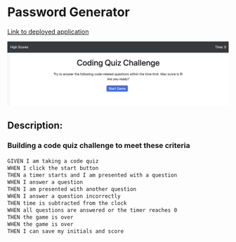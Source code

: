 # Password Generator 
[Link to deployed application](https://kwinahn.github.io/pass-gen/)

![Preview](./assets/code-quiz-screenshot.png)
## Description: 
### Building a code quiz challenge to meet these criteria 

```
GIVEN I am taking a code quiz
WHEN I click the start button
THEN a timer starts and I am presented with a question
WHEN I answer a question
THEN I am presented with another question
WHEN I answer a question incorrectly
THEN time is subtracted from the clock
WHEN all questions are answered or the timer reaches 0
THEN the game is over
WHEN the game is over
THEN I can save my initials and score
```
